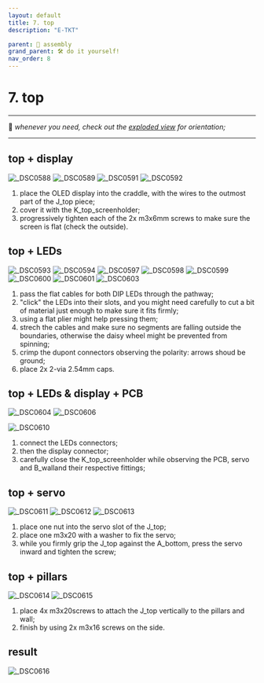 ```yaml
---
layout: default
title: 7. top
description: "E-TKT"

parent: 🧩 assembly
grand_parent: 🛠️ do it yourself!
nav_order: 8
---
```


# **7. top**

----

💬 *whenever you need, check out the [exploded view](https://andreisperid.github.io/E-TKT/diy/assembly/assembly.html) for orientation;*

----

## top + display

![_DSC0588](https://user-images.githubusercontent.com/15098003/196253495-da8deaee-cec6-4908-aa51-ad6ba7fee339.jpg)
![_DSC0589](https://user-images.githubusercontent.com/15098003/196253498-507eec34-f1cf-4d1e-8401-7bb3817c6ae1.jpg)
![_DSC0591](https://user-images.githubusercontent.com/15098003/196253502-c6ad83b6-9f9b-406b-8e3d-e9dae3cd1d60.jpg)
![_DSC0592](https://user-images.githubusercontent.com/15098003/196253504-ab06457f-d194-41e5-8c5f-984afa021e96.jpg)

1. place the OLED display into the craddle, with the wires to the outmost part of the J_top piece;
2. cover it with the K_top_screenholder;
3. progressively tighten each of the 2x m3x6mm screws to make sure the screen is flat (check the outside).


## top + LEDs

![_DSC0593](https://user-images.githubusercontent.com/15098003/196253508-9d0443f7-c357-413b-a934-c29d31073a3a.jpg)
![_DSC0594](https://user-images.githubusercontent.com/15098003/196253509-0ed23fd3-79a6-452b-8ebc-8f8012b56adf.jpg)
![_DSC0597](https://user-images.githubusercontent.com/15098003/196253511-9f4128fb-275d-40a3-8864-40b13a1df246.jpg)
![_DSC0598](https://user-images.githubusercontent.com/15098003/196253513-6f71705f-fcac-4c60-b79b-95a547248f9d.jpg)
![_DSC0599](https://user-images.githubusercontent.com/15098003/196253516-608a40a1-a877-4f32-bfc6-b6b8936053c3.jpg)
![_DSC0600](https://user-images.githubusercontent.com/15098003/196253521-dfcba6e8-c128-42f3-94f3-e8bb3c6e439a.jpg)
![_DSC0601](https://user-images.githubusercontent.com/15098003/196253523-5a0a0a69-8821-4043-9515-163e90da1fde.jpg)
![_DSC0603](https://user-images.githubusercontent.com/15098003/196253525-35ab241f-04c9-4688-976a-246482cd8a98.jpg)

1. pass the flat cables for both DIP LEDs through the pathway;
2. "click" the LEDs into their slots, and you might need carefully to cut a bit of material just enough to make sure it fits firmly;
3. using a flat plier might help pressing them;
4. strech the cables and make sure no segments are falling outside the boundaries, otherwise the daisy wheel might be prevented from spinning;
5. crimp the dupont connectors observing the polarity: arrows shoud be ground;
6. place 2x 2-via 2.54mm caps.


## top + LEDs & display + PCB

![_DSC0604](https://user-images.githubusercontent.com/15098003/196253527-a9aa5dbe-19c3-4ef4-ad50-8adfde2c87b6.jpg)
![_DSC0606](https://user-images.githubusercontent.com/15098003/196253532-7a0e005e-14e6-4981-b52c-f35366e02ae5.jpg)
<!-- ![_DSC0608](https://user-images.githubusercontent.com/15098003/196253533-e1907be1-fbb9-40e1-ba28-b42fdab4cede.jpg) -->
![_DSC0610](https://user-images.githubusercontent.com/15098003/196253535-f1e95251-c23e-4c5d-8956-4bc882b94c1c.jpg)

1. connect the LEDs connectors;
2. then the display connector;
3. carefully close the K_top_screenholder while observing the PCB, servo and B_walland their respective fittings;

## top + servo

![_DSC0611](https://user-images.githubusercontent.com/15098003/196253537-268324eb-d305-4a30-a314-9f4895d1ae6e.jpg)
![_DSC0612](https://user-images.githubusercontent.com/15098003/196253539-6d75beeb-c2e1-4969-8ae3-b310ef27742a.jpg)
![_DSC0613](https://user-images.githubusercontent.com/15098003/196253542-dd542264-ae17-44bb-85a7-f2a173816349.jpg)

1. place one nut into the servo slot of the J_top;
2. place one m3x20 with a washer to fix the servo;
3. while you firmly grip the J_top against the A_bottom, press the servo inward and tighten the screw;


## top + pillars

![_DSC0614](https://user-images.githubusercontent.com/15098003/196253544-61f3c40a-ffd7-4968-8c2b-6def4dfd1a06.jpg)
![_DSC0615](https://user-images.githubusercontent.com/15098003/196253546-2df40245-a25b-4911-be06-5963e3ea61ed.jpg)

1. place 4x m3x20screws to attach the J_top vertically to the pillars and wall;
2. finish by using 2x m3x16 screws on the side.



## result

![_DSC0616](https://user-images.githubusercontent.com/15098003/196253547-2f19ff23-daf6-4931-b704-1d42a26357a6.jpg)

